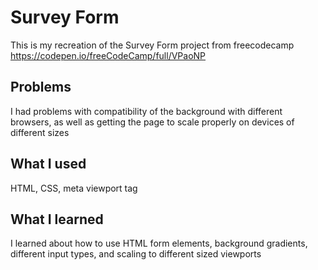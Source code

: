 # Survey Form
This is my recreation of the Survey Form project from freecodecamp
https://codepen.io/freeCodeCamp/full/VPaoNP

## Problems
I had problems with compatibility of the background with different browsers, as well as getting the page to scale properly on devices of different sizes

## What I used
HTML, CSS, meta viewport tag

## What I learned
I learned about how to use HTML form elements, background gradients, different input types, and scaling to different sized viewports

